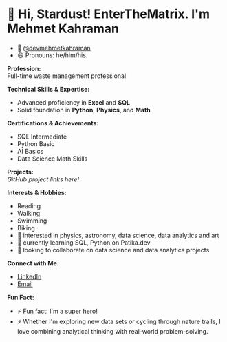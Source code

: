 # 👋 Hi, Stardust! EnterTheMatrix. I'm Mehmet Kahraman
- 👋 [@devmehmetkahraman](https://github.com/devmehmetkahraman/)
- 😄 Pronouns: he/him/his.

**Profession:**  
Full-time waste management professional

**Technical Skills & Expertise:**  
- Advanced proficiency in **Excel** and **SQL**
- Solid foundation in **Python**, **Physics**, and **Math**

**Certifications & Achievements:**  
- SQL Intermediate  
- Python Basic  
- AI Basics  
- Data Science Math Skills  

**Projects:**  
*GitHub project links here!*

**Interests & Hobbies:**  
- Reading  
- Walking  
- Swimming  
- Biking
- 👀 interested in physics, astronomy, data science, data analytics and art
- 🌱 currently learning SQL, Python on Patika.dev
- 💞️ looking to collaborate on data science and data analytics projects

**Connect with Me:**  
- [LinkedIn](https://www.linkedin.com/in/mehmet-kahraman/)
- [Email](mailto:dev.mehmetkahraman@outlook.com)

**Fun Fact:**
- ⚡ Fun fact: I'm a super hero!
- ⚡ Whether I'm exploring new data sets or cycling through nature trails, I love combining analytical thinking with real-world problem-solving.

<!---
devmehmetkahraman/README is a ✨ special ✨ repository because its `README.md` (this file) appears on your GitHub profile.
You can click the Preview link to take a look at your changes.
--->
